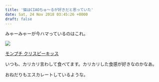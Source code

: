 ```yaml
---
title: '猫はCIAOちゅ〜るが好きだと思っていた'
date: Sat, 24 Nov 2018 03:45:26 +0000
draft: false
---
```


みゃーみゃーが今ハマっているのはこれ。

![](/images/2018/11/DSC_0793-169x300.jpg)

[モンプチ クリスピーキッス](https://amzn.to/2Scrd27)

いつも、カリカリ言わして食べてます。カリカリした食感が好きなのかなあ。

おねだりもエスカレートしているような。